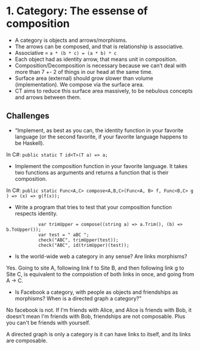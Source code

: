 # 1. Category: The essense of composition

- A category is objects and arrows/morphisms.
- The arrows can be composed, and that is relationship is associative.
- Associative =  `a * (b * c) = (a * b) * c` 
- Each object had as identity arrow, that means unit in composition.
- Composition/Decomposition is necessary because we can’t deal with more than 7 +- 2 of things in our head at the same time.
- Surface area (external) should grow slower than volume (implementation).  We compose via the surface area.
- CT aims to reduce this surface area massively, to be nebulous concepts and arrows between them.

## Challenges

- “Implement, as best as you can, the identity function in your favorite language (or the second favorite, if your favorite language happens to be Haskell).

In C#: `public static T id<T>(T a) => a;`

- Implement the composition function in your favorite language. It takes two functions as arguments and returns a function that is their composition.

In C#: `public static Func<A,C> compose<A,B,C>(Func<A, B> f, Func<B,C> g ) => (x) => g(f(x));`

- Write a program that tries to test that your composition function respects identity.

```
            var trimUpper = compose((string a) => a.Trim(), (b) => b.ToUpper());
            var test = " aBC ";
            check("ABC", trimUpper(test));
            check("ABC", id(trimUpper)(test));
```

- Is the world-wide web a category in any sense? Are links morphisms?

Yes. Going to site A, following link f to Site B, and then following link g to Site C, is equivalent to the compoistion of both links in once, and going from A -> C.

- Is Facebook a category, with people as objects and friendships as morphisms?
When is a directed graph a category?” 

No facebook is not. If I'm friends with Alice, and Alice is friends with Bob, it doesn't mean I'm friends with Bob, friendships are not composable.  Plus you can't be friends with yourself.

A directed graph is only a category is it can have links to itself, and its links are composable.
